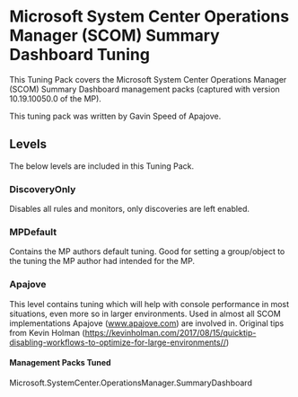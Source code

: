 # Microsoft System Center Operations Manager (SCOM) Summary Dashboard Tuning

This Tuning Pack covers the Microsoft System Center Operations Manager (SCOM) Summary Dashboard management packs (captured with version 10.19.10050.0 of the MP).

This tuning pack was written by Gavin Speed of Apajove.

## Levels

The below levels are included in this Tuning Pack.

### DiscoveryOnly

Disables all rules and monitors, only discoveries are left enabled.

### MPDefault

Contains the MP authors default tuning. Good for setting a group/object to the tuning the MP author had intended for the MP.

### Apajove

This level contains tuning which will help with console performance in most situations, even more so in larger environments. Used in almost all SCOM implementations Apajove (www.apajove.com) are involved in. Original tips from Kevin Holman (<https://kevinholman.com/2017/08/15/quicktip-disabling-workflows-to-optimize-for-large-environments//>)

#### Management Packs Tuned

Microsoft.SystemCenter.OperationsManager.SummaryDashboard
